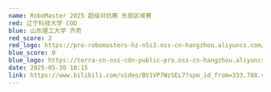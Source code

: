 ```yaml
---
name: RoboMaster 2025 超级对抗赛 东部区域赛
red: 辽宁科技大学 COD
blue: 山东理工大学 齐奇
red_score: 2
red_logo: https://pro-robomasters-hz-n5i3.oss-cn-hangzhou.aliyuncs.com/teams/1525667029196-logo_blue_800x800.png
blue_score: 0
blue_logo: https://terra-cn-oss-cdn-public-pro.oss-cn-hangzhou.aliyuncs.com/b2a076471c6c4b72b574a977334d3e05/cd7bb6a9-f1cf-4f8d-9275-0f919de56a07
date: 2025-05-30 18:15
link: https://www.bilibili.com/video/BV1VP7WzSEL7?spm_id_from=333.788.videopod.sections&vd_source=8c389aac57b90982f0360de1803db16a
---
```

